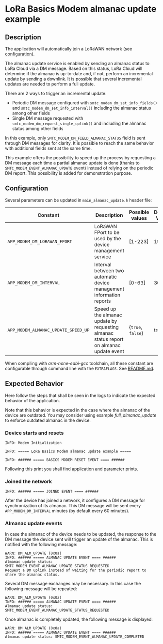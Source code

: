 # LoRa Basics Modem almanac update example

## Description

The application will automatically join a LoRaWAN network (see [configuration](../../apps/common/lorawan_key_config.h)).

The almanac update service is enabled by sending an almanac status to LoRa Cloud via a DM message. Based on this status, LoRa Cloud will determine if the almanac is up-to-date and, if not, perform an incremental update by sending a downlink. It is possible that several incremental updates are needed to perform a full update.

There are 2 ways to trigger an incremental update:

* Periodic DM message configured with `smtc_modem_dm_set_info_fields()` and `smtc_modem_dm_set_info_interval()` including the almanac status among other fields
* Single DM message requested with `smtc_modem_dm_request_single_uplink()` and including the almanac status among other fields

In this example, only `SMTC_MODEM_DM_FIELD_ALMANAC_STATUS` field is sent through DM messages for clarity. It is possible to reach the same behavior with additional fields sent at the same time.

This example offers the possibility to speed up the process by requesting a DM message each time a partial almanac update is done (thanks to `SMTC_MODEM_EVENT_ALMANAC_UPDATE` event) instead of relying on the periodic DM report. This possibility is added for demonstration purpose.

## Configuration

Several parameters can be updated in `main_almanac_update.h` header file:

| Constant                            | Description                                                                             | Possible values   | Default Value |
| ----------------------------------- | --------------------------------------------------------------------------------------- | ----------------- | ------------- |
| `APP_MODEM_DM_LORAWAN_FPORT`        | LoRaWAN FPort to be used by the device management service                               | [1-223]           | 199           |
| `APP_MODEM_DM_INTERVAL`             | Interval between two automatic device management information reports                    | [0-63]            | 30            |
| `APP_MODEM_ALMANAC_UPDATE_SPEED_UP` | Speed up the almanac update by requesting almanac status report on almanac update event | {`true`, `false`} | true          |

When compiling with *arm-none-eabi-gcc* toolchain, all these constant are configurable through command line with the `EXTRAFLAGS`.
See [README.md](../../../README.md#command-line-configuration).

## Expected Behavior

Here follow the steps that shall be seen in the logs to indicate the expected behavior of the application.

Note that this behavior is expected in the case where the almanac of the device are outdated.
You may consider using example *full_almanac_update* to enforce outdated almanac in the device.

### Device starts and resets

```
INFO: Modem Initialization

INFO: ===== LoRa Basics Modem almanac update example =====

INFO: ###### ===== BASICS MODEM RESET EVENT ==== ######
```

Following this print you shall find application and parameter prints.

### Joined the network

```
INFO: ###### ===== JOINED EVENT ==== ######
```

After the device has joined a network, it configures a DM message for synchronization of its almanac.
This DM message will be sent every `APP_MODEM_DM_INTERVAL` minutes (by default every 60 minutes).

### Almanac update events

In case the almanac of the device needs to be updated, the response to the DM message the device sent will trigger an update of the almanac. This is notified with the following message:

```
WARN: DM_ALM_UPDATE (0x0a)
INFO: ###### ===== ALMANAC UPDATE EVENT ==== ######
Almanac update status: SMTC_MODEM_EVENT_ALMANAC_UPDATE_STATUS_REQUESTED
Request a DM uplink instead of waiting for the periodic report to share the almanac status.
```

Several DM message exchanges may be necessary.
In this case the following message will be repeated:

```
WARN: DM_ALM_UPDATE (0x0a)
INFO: ###### ===== ALMANAC UPDATE EVENT ==== ######
Almanac update status: SMTC_MODEM_EVENT_ALMANAC_UPDATE_STATUS_REQUESTED
```

Once almanac is completely updated, the following message is displayed:

```
WARN: DM_ALM_UPDATE (0x0a)
INFO: ###### ===== ALMANAC UPDATE EVENT ==== ######
Almanac update status: SMTC_MODEM_EVENT_ALMANAC_UPDATE_COMPLETED
```